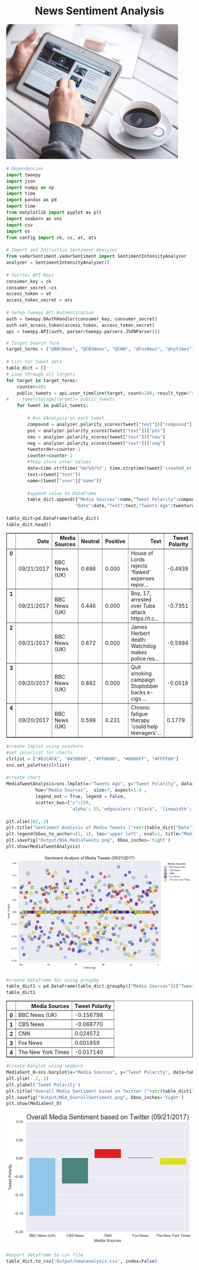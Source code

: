 
<Center><h1>News Sentiment Analysis</h1></center>

<img src="nsa.jpg">




```python
# Dependencies
import tweepy
import json
import numpy as np
import time
import pandas as pd
import time
from matplotlib import pyplot as plt
import seaborn as sns
import csv
import os
from config import ck, cs, at, ats

# Import and Initialize Sentiment Analyzer
from vaderSentiment.vaderSentiment import SentimentIntensityAnalyzer
analyzer = SentimentIntensityAnalyzer()

# Twitter API Keys 
consumer_key = ck
consumer_secret =cs
access_token = at
access_token_secret = ats

# Setup Tweepy API Authentication
auth = tweepy.OAuthHandler(consumer_key, consumer_secret)
auth.set_access_token(access_token, access_token_secret)
api = tweepy.API(auth, parser=tweepy.parsers.JSONParser())

```


```python
# Target Search Term
target_terms = ("@BBCNews", "@CBSNews", "@CNN", "@FoxNews", "@nytimes")

# List for tweet data
table_dict = []
# Loop through all targets
for target in target_terms:
    counter=101
    public_tweets = api.user_timeline(target, count=100, result_type="recent")
#     tweetstorage[target]= public_tweets
    for tweet in public_tweets:

        # Run VAnalysis on each tweet
        compound = analyzer.polarity_scores(tweet["text"])["compound"]
        pos = analyzer.polarity_scores(tweet["text"])["pos"]
        neu = analyzer.polarity_scores(tweet["text"])["neu"]
        neg = analyzer.polarity_scores(tweet["text"])["neg"]
        tweetorder=counter-1
        counter=counter-1
        #Temp store other values
        date=time.strftime('%m/%d/%Y', time.strptime(tweet['created_at'],'%a %b %d %H:%M:%S +0000 %Y'))
        text=(tweet["text"])
        name=(tweet["user"]["name"])

        #append value to DataFrame
        table_dict.append({"Media Sources":name,"Tweet Polarity":compound,"Positive":pos,"Neutral":neu,
                          "Date":date,"Text":text,"Tweets Ago":tweetorder})
        
table_dict=pd.DataFrame(table_dict)
table_dict.head()

```




<div>
<style>
    .dataframe thead tr:only-child th {
        text-align: right;
    }

    .dataframe thead th {
        text-align: left;
    }

    .dataframe tbody tr th {
        vertical-align: top;
    }
</style>
<table border="1" class="dataframe">
  <thead>
    <tr style="text-align: right;">
      <th></th>
      <th>Date</th>
      <th>Media Sources</th>
      <th>Neutral</th>
      <th>Positive</th>
      <th>Text</th>
      <th>Tweet Polarity</th>
      <th>Tweets Ago</th>
    </tr>
  </thead>
  <tbody>
    <tr>
      <th>0</th>
      <td>09/21/2017</td>
      <td>BBC News (UK)</td>
      <td>0.686</td>
      <td>0.000</td>
      <td>House of Lords rejects 'flawed' expenses repor...</td>
      <td>-0.4939</td>
      <td>100</td>
    </tr>
    <tr>
      <th>1</th>
      <td>09/21/2017</td>
      <td>BBC News (UK)</td>
      <td>0.446</td>
      <td>0.000</td>
      <td>Boy, 17, arrested over Tube attack https://t.c...</td>
      <td>-0.7351</td>
      <td>99</td>
    </tr>
    <tr>
      <th>2</th>
      <td>09/21/2017</td>
      <td>BBC News (UK)</td>
      <td>0.672</td>
      <td>0.000</td>
      <td>James Herbert death: Watchdog makes police res...</td>
      <td>-0.5994</td>
      <td>98</td>
    </tr>
    <tr>
      <th>3</th>
      <td>09/20/2017</td>
      <td>BBC News (UK)</td>
      <td>0.882</td>
      <td>0.000</td>
      <td>Quit smoking campaign Stoptobber backs e-cigs ...</td>
      <td>-0.0516</td>
      <td>97</td>
    </tr>
    <tr>
      <th>4</th>
      <td>09/20/2017</td>
      <td>BBC News (UK)</td>
      <td>0.598</td>
      <td>0.231</td>
      <td>Chronic fatigue therapy 'could help teenagers'...</td>
      <td>0.1779</td>
      <td>96</td>
    </tr>
  </tbody>
</table>
</div>




```python
#create lmplot using seasborn
#set colorlist for charts
clrlist = ["#82CAFA", "#438D80", "#FF0000", "#0000FF", "#FFFF00"]
sns.set_palette(clrlist)

#create chart
MediaTweetAnalysis=sns.lmplot(x="Tweets Ago", y="Tweet Polarity", data= table_dict, 
           hue="Media Sources",  size=7, aspect=1.4 ,
           legend_out = True, legend = False, 
           scatter_kws={"s":150, 
                        'alpha':.55,'edgecolors':"black", 'linewidth':1},ci=0, fit_reg=False, )

plt.xlim(102,-2)
plt.title("Sentiment Analysis of Media Tweets ("+str(table_dict["Date"][2])+")", fontsize=18)
plt.legend(bbox_to_anchor=(1, 1), loc='upper left', ncol=1, title="Media Sources")
plt.savefig("Output/NSA_MediaTweets.png", bbox_inches='tight')
plt.show(MediaTweetAnalysis)

```


![png](output_3_0.png)



```python
#create dataframe for using groupby
table_dict1 = pd.DataFrame(table_dict.groupby(["Media Sources"])["Tweet Polarity"].mean()).reset_index()
table_dict1
```




<div>
<style>
    .dataframe thead tr:only-child th {
        text-align: right;
    }

    .dataframe thead th {
        text-align: left;
    }

    .dataframe tbody tr th {
        vertical-align: top;
    }
</style>
<table border="1" class="dataframe">
  <thead>
    <tr style="text-align: right;">
      <th></th>
      <th>Media Sources</th>
      <th>Tweet Polarity</th>
    </tr>
  </thead>
  <tbody>
    <tr>
      <th>0</th>
      <td>BBC News (UK)</td>
      <td>-0.156798</td>
    </tr>
    <tr>
      <th>1</th>
      <td>CBS News</td>
      <td>-0.068770</td>
    </tr>
    <tr>
      <th>2</th>
      <td>CNN</td>
      <td>0.024572</td>
    </tr>
    <tr>
      <th>3</th>
      <td>Fox News</td>
      <td>0.001959</td>
    </tr>
    <tr>
      <th>4</th>
      <td>The New York Times</td>
      <td>-0.017140</td>
    </tr>
  </tbody>
</table>
</div>




```python
#create barplot using seaborn
MediaSent_O=sns.barplot(x="Media Sources", y="Tweet Polarity", data=table_dict1)
plt.ylim(-.2,.1)
plt.ylabel('Tweet Polarity')
plt.title("Overall Media Sentiment based on Twitter ("+str(table_dict["Date"][2])+")", fontsize=18)
plt.savefig("Output/NSA_OverallSentiment.png", bbox_inches='tight')
plt.show(MediaSent_O)

```


![png](output_5_0.png)



```python
#export dataframe to csv file
table_dict.to_csv('Output/newsanalysis.csv', index=False)

```
